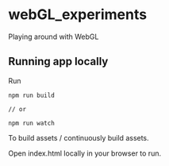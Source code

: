 # webGL_experiments

Playing around with WebGL

## Running app locally

Run 

```
npm run build 

// or

npm run watch
```

To build assets / continuously build assets.

Open index.html locally in your browser to run.
